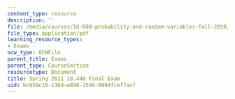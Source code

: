 ```yaml
---
content_type: resource
description: ''
file: /media/courses/18-600-probability-and-random-variables-fall-2019/bc659c10136de89015940894fcef7acf_MIT18_600F19_final_2011.pdf
file_type: application/pdf
learning_resource_types:
- Exams
ocw_type: OCWFile
parent_title: Exams
parent_type: CourseSection
resourcetype: Document
title: Spring 2011 18.440 Final Exam
uid: bc659c10-136d-e890-1594-0894fcef7acf
---
```

